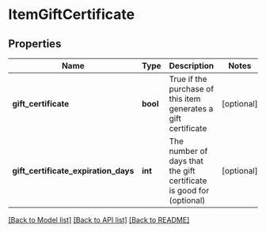 # ItemGiftCertificate

## Properties
Name | Type | Description | Notes
------------ | ------------- | ------------- | -------------
**gift_certificate** | **bool** | True if the purchase of this item generates a gift certificate | [optional] 
**gift_certificate_expiration_days** | **int** | The number of days that the gift certificate is good for (optional) | [optional] 

[[Back to Model list]](../README.md#documentation-for-models) [[Back to API list]](../README.md#documentation-for-api-endpoints) [[Back to README]](../README.md)


